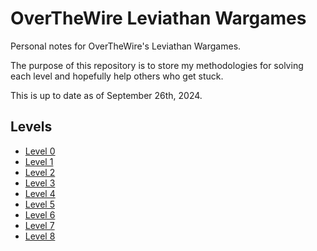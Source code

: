 # OverTheWire Leviathan Wargames
Personal notes for OverTheWire's Leviathan Wargames.

The purpose of this repository is to store my methodologies for solving each level and hopefully help others who get stuck.

This is up to date as of September 26th, 2024.

## Levels
- [Level 0]()
- [Level 1]()
- [Level 2]()
- [Level 3]()
- [Level 4]()
- [Level 5]()
- [Level 6]()
- [Level 7]()
- [Level 8]()
